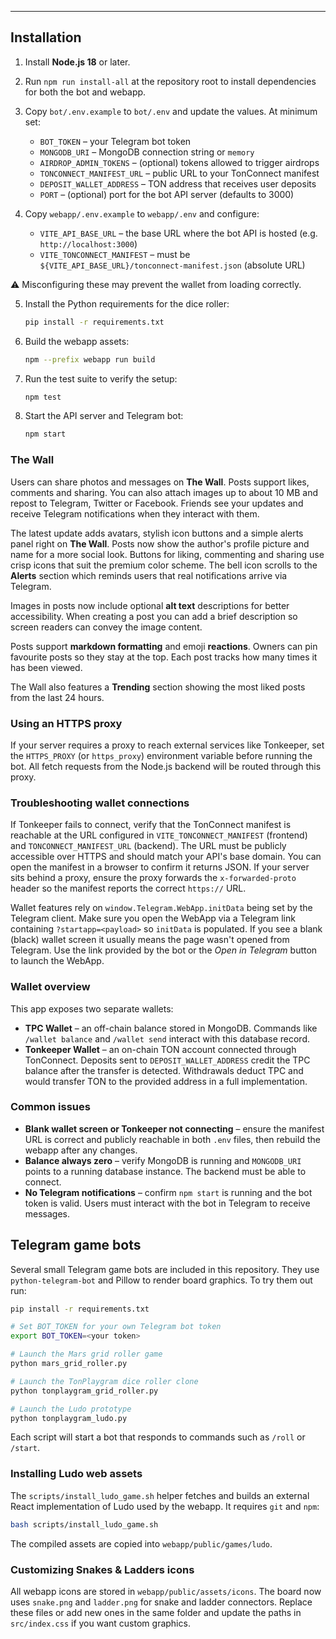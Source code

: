 ---

## Installation

1. Install **Node.js 18** or later.
2. Run `npm run install-all` at the repository root to install dependencies for both the bot and webapp.
3. Copy `bot/.env.example` to `bot/.env` and update the values. At minimum set:
   - `BOT_TOKEN` – your Telegram bot token
   - `MONGODB_URI` – MongoDB connection string or `memory`
   - `AIRDROP_ADMIN_TOKENS` – (optional) tokens allowed to trigger airdrops
   - `TONCONNECT_MANIFEST_URL` – public URL to your TonConnect manifest
   - `DEPOSIT_WALLET_ADDRESS` – TON address that receives user deposits
   - `PORT` – (optional) port for the bot API server (defaults to 3000)

4. Copy `webapp/.env.example` to `webapp/.env` and configure:
   - `VITE_API_BASE_URL` – the base URL where the bot API is hosted (e.g. `http://localhost:3000`)
   - `VITE_TONCONNECT_MANIFEST` – must be `${VITE_API_BASE_URL}/tonconnect-manifest.json` (absolute URL)

  ⚠️ Misconfiguring these may prevent the wallet from loading correctly.

5. Install the Python requirements for the dice roller:

   ```bash
   pip install -r requirements.txt
   ```

6. Build the webapp assets:

   ```bash
   npm --prefix webapp run build
   ```

7. Run the test suite to verify the setup:

   ```bash
   npm test
   ```

8. Start the API server and Telegram bot:

   ```bash
   npm start
   ```

### The Wall

Users can share photos and messages on **The Wall**. Posts support likes, comments and sharing. You can also attach images up to about 10&nbsp;MB and repost to Telegram, Twitter or Facebook. Friends see your updates and receive Telegram notifications when they interact with them.

The latest update adds avatars, stylish icon buttons and a simple alerts panel right on **The Wall**. Posts now show the author's profile picture and name for a more social look. Buttons for liking, commenting and sharing use crisp icons that suit the premium color scheme. The bell icon scrolls to the **Alerts** section which reminds users that real notifications arrive via Telegram.

Images in posts now include optional **alt text** descriptions for better accessibility. When creating a post you can add a brief description so screen readers can convey the image content.

Posts support **markdown formatting** and emoji **reactions**. Owners can pin favourite posts so they stay at the top. Each post tracks how many times it has been viewed.

The Wall also features a **Trending** section showing the most liked posts from the last 24 hours.

### Using an HTTPS proxy

If your server requires a proxy to reach external services like Tonkeeper,
set the `HTTPS_PROXY` (or `https_proxy`) environment variable before running the
bot. All fetch requests from the Node.js backend will be routed through this
proxy.

### Troubleshooting wallet connections

If Tonkeeper fails to connect, verify that the TonConnect manifest is reachable
at the URL configured in `VITE_TONCONNECT_MANIFEST` (frontend) and
`TONCONNECT_MANIFEST_URL` (backend). The URL must be publicly accessible over
HTTPS and should match your API's base domain. You can open the manifest in a
browser to confirm it returns JSON. If your server sits behind a proxy, ensure
the proxy forwards the `x-forwarded-proto` header so the manifest reports the
correct `https://` URL.

Wallet features rely on `window.Telegram.WebApp.initData` being set by the
Telegram client. Make sure you open the WebApp via a Telegram link containing
`?startapp=<payload>` so `initData` is populated. If you see a blank (black)
wallet screen it usually means the page wasn't opened from Telegram. Use the
link provided by the bot or the *Open in Telegram* button to launch the WebApp.

### Wallet overview

This app exposes two separate wallets:

- **TPC Wallet** – an off-chain balance stored in MongoDB. Commands like
  `/wallet balance` and `/wallet send` interact with this database record.
- **Tonkeeper Wallet** – an on-chain TON account connected through TonConnect.
  Deposits sent to `DEPOSIT_WALLET_ADDRESS` credit the TPC balance after the
  transfer is detected. Withdrawals deduct TPC and would transfer TON to the
  provided address in a full implementation.

### Common issues

- **Blank wallet screen or Tonkeeper not connecting** – ensure the manifest URL
  is correct and publicly reachable in both `.env` files, then rebuild the webapp
  after any changes.
- **Balance always zero** – verify MongoDB is running and `MONGODB_URI` points
  to a running database instance. The backend must be able to connect.
- **No Telegram notifications** – confirm `npm start` is running and the bot
  token is valid. Users must interact with the bot in Telegram to receive
  messages.

## Telegram game bots

Several small Telegram game bots are included in this repository. They use
`python-telegram-bot` and Pillow to render board graphics. To try them out run:

```bash
pip install -r requirements.txt

# Set BOT_TOKEN for your own Telegram bot token
export BOT_TOKEN=<your token>

# Launch the Mars grid roller game
python mars_grid_roller.py

# Launch the TonPlaygram dice roller clone
python tonplaygram_grid_roller.py

# Launch the Ludo prototype
python tonplaygram_ludo.py
```

Each script will start a bot that responds to commands such as `/roll` or `/start`.

### Installing Ludo web assets

The `scripts/install_ludo_game.sh` helper fetches and builds an external React
implementation of Ludo used by the webapp. It requires `git` and `npm`:

```bash
bash scripts/install_ludo_game.sh
```

The compiled assets are copied into `webapp/public/games/ludo`.

### Customizing Snakes & Ladders icons

All webapp icons are stored in `webapp/public/assets/icons`. The board now uses `snake.png` and `ladder.png` for snake and ladder connectors. Replace these files or add new ones in the same folder and update the paths in `src/index.css` if you want custom graphics.
